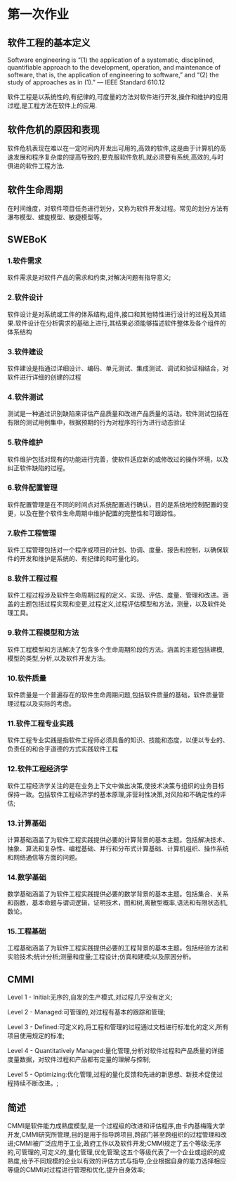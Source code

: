 # 第一次作业

## 软件工程的基本定义
Software engineering is “(1) the application of a systematic, disciplined, quantifiable approach to the development, operation, and maintenance of software, that is, the application of engineering to software,” and “(2) the study of approaches as in (1).” –– IEEE Standard 610.12

软件工程是以系统性的,有纪律的,可度量的方法对软件进行开发,操作和维护的应用过程,是工程方法在软件上的应用.

## 软件危机的原因和表现
软件危机表现在难以在一定时间内开发出可用的,高效的软件,这是由于计算机的高速发展和程序复杂度的提高导致的,要克服软件危机,就必须要有系统,高效的,与时俱进的软件工程方法.

## 软件生命周期
在时间维度，对软件项目任务进行划分，又称为软件开发过程。常见的划分方法有瀑布模型、螺旋模型、敏捷模型等。

## SWEBoK
### 1.软件需求

软件需求是对软件产品的需求和约束,对解决问题有指导意义;

### 2.软件设计

软件设计是对系统或工件的体系结构,组件,接口和其他特性进行设计的过程及其结果.软件设计在分析需求的基础上进行,其结果必须能够描述软件整体及各个组件的体系结构

### 3.软件建设

软件建设是指通过详细设计、编码、单元测试、集成测试、调试和验证相结合，对软件进行详细的创建的过程

### 4.软件测试

测试是一种通过识别缺陷来评估产品质量和改进产品质量的活动。软件测试包括在有限的测试用例集中，根据预期的行为对程序的行为进行动态验证

### 5.软件维护

软件维护包括对现有的功能进行完善，使软件适应新的或修改过的操作环境，以及纠正软件缺陷的过程。

### 6.软件配置管理

软件配置管理是在不同的时间点对系统配置进行确认，目的是系统地控制配置的变更，以及在整个软件生命周期中维护配置的完整性和可跟踪性。

### 7.软件工程管理

软件工程管理包括对一个程序或项目的计划、协调、度量、报告和控制，以确保软件的开发和维护是系统的、有纪律的和可量化的。

### 8.软件工程过程

软件工程过程涉及软件生命周期过程的定义、实现、评估、度量、管理和改进。涵盖的主题包括过程实现和变更,过程定义,过程评估模型和方法，测量，以及软件处理工具。

### 9.软件工程模型和方法

软件工程模型和方法解决了包含多个生命周期阶段的方法。涵盖的主题包括建模,模型的类型,分析,以及软件开发方法。

### 10.软件质量

软件质量是一个普遍存在的软件生命周期问题,包括软件质量的基础，软件质量管理过程以及实际的考虑。

### 11.软件工程专业实践

软件工程专业实践是指软件工程师必须具备的知识、技能和态度，以便以专业的、负责任的和合乎道德的方式实践软件工程

### 12.软件工程经济学

软件工程经济学关注的是在业务上下文中做出决策,使技术决策与组织的业务目标保持一致。包括软件工程经济学的基本原理,非营利性决策,对风险和不确定性的评估;

### 13.计算基础

计算基础涵盖了为软件工程实践提供必要的计算背景的基本主题。包括解决技术、抽象、算法和复杂性、编程基础、并行和分布式计算基础、计算机组织、操作系统和网络通信等方面的问题。

### 14.数学基础

数学基础涵盖了为软件工程实践提供必要的数学背景的基本主题。包括集合、关系和函数，基本命题与谓词逻辑，证明技术，图和树,离散型概率,语法和有限状态机,数论。

### 15.工程基础

工程基础涵盖了为软件工程实践提供必要的工程背景的基本主题。包括经验方法和实验技术;统计分析;测量和度量;工程设计;仿真和建模;以及原因分析。

## CMMI
Level 1 - Initial:无序的,自发的生产模式,对过程几乎没有定义;

Level 2 - Managed:可管理的,对过程有基本的跟踪和管理;

Level 3 - Defined:可定义的,将工程和管理的过程通过文档进行标准化的定义,所有项目使用规定的标准;

Level 4 - Quantitatively Managed:量化管理,分析对软件过程和产品质量的详细度量数据，对软件过程和产品都有定量的理解与控制;

Level 5 - Optimizing:优化管理,过程的量化反馈和先进的新思想、新技术促使过程持续不断改进。;

## 简述
CMMI是软件能力成熟度模型,是一个过程级的改进和评估程序,由卡内基梅隆大学开发,CMMI研究所管理,目的是用于指导跨项目,跨部门甚至跨组织的过程管理和改进;CMMI被广泛应用于工业,政府工作以及软件开发;CMMI规定了五个等级:无序的,可管理的,可定义的,量化管理,优化管理;这五个等级代表了一个企业或组织的成熟度,给予不同规模的企业以有效的评估方式与指导,企业根据自身的能力选择相应等级的CMMI对过程进行管理和优化,提升自身效率;



